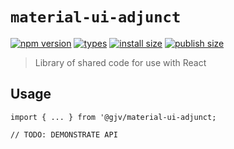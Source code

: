 # `material-ui-adjunct`

[![npm version](https://badgen.net/npm/v/@gjv/material-ui-adjunct)](https://www.npmjs.com/package/@gjv/material-ui-adjunct)
[![types](https://badgen.net/npm/types/@gjv/material-ui-adjunct)](https://www.npmjs.com/package/@gjv/material-ui-adjunct)
[![install size](https://badgen.net/packagephobia/install/@gjv/material-ui-adjunct)](https://packagephobia.com/result?p=%40gjv%2Fmaterial-ui-adjunct)
[![publish size](https://badgen.net/packagephobia/publish/@gjv/material-ui-adjunct)](https://packagephobia.com/result?p=%40gjv%2Fmaterial-ui-adjunct)

> Library of shared code for use with React

## Usage

```
import { ... } from '@gjv/material-ui-adjunct;

// TODO: DEMONSTRATE API
```
